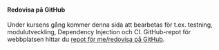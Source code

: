 #### Redovisa på GitHub

Under kursens gång kommer denna sida att bearbetas för t.ex. testning, modulutveckling, Dependency Injection och CI. GitHub-repot för webbplatsen hittar du [repot för me/redovisa på GitHub](XXX).
